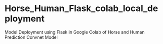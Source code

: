 # Horse_Human_Flask_colab_local_deployment
Model Deployment using Flask in Google Colab of Horse and Human Prediction Convnet Model 
